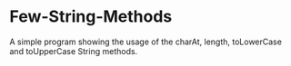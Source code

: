 Few-String-Methods
==================

A simple program showing the usage of the charAt, length, toLowerCase and toUpperCase String methods.
